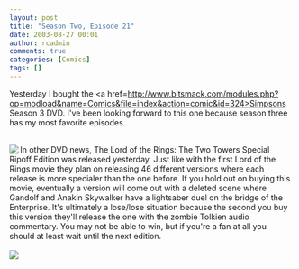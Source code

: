 ```yaml
---
layout: post
title: "Season Two, Episode 21"
date: 2003-08-27 00:01
author: rcadmin
comments: true
categories: [Comics]
tags: []
---
```

Yesterday I bought the <a href=http://www.bitsmack.com/modules.php?op=modload&name=Comics&file=index&action=comic&id=324>Simpsons Season 3 DVD.</a> I've been looking forward to this one because season three has my most favorite episodes. 
<br />

<br />
<img src=images/news/20030827.jpg align=left>In other DVD news, The Lord of the Rings: The Two Towers Special Ripoff Edition was released yesterday. Just like with the first Lord of the Rings movie they plan on releasing 46 different versions where each release is more specialer than the one before. If you hold out on buying this movie, eventually a version will come out with a deleted scene where Gandolf and Anakin Skywalker have a lightsaber duel on the bridge of the Enterprise. It's ultimately a lose/lose situation because the second you buy this version they'll release the one with the zombie Tolkien audio commentary. You may not be able to win, but if you're a fan at all you should at least wait until the next edition.<Br><br><!--more--><img src='http://dl.bitsmack.com/comics/20030827.gif'   />
